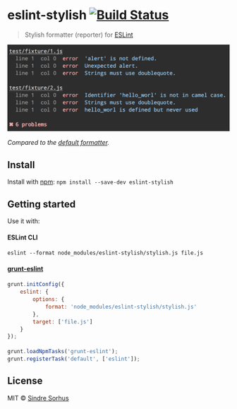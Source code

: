 # eslint-stylish [![Build Status](https://secure.travis-ci.org/sindresorhus/eslint-stylish.png?branch=master)](http://travis-ci.org/sindresorhus/eslint-stylish)

> Stylish formatter (reporter) for [ESLint](https://github.com/nzakas/eslint/)

![screenshot](screenshot.png)

*Compared to the [default formatter](screenshot-default-formatter.png).*


## Install

Install with [npm](https://npmjs.org/package/eslint-stylish): `npm install --save-dev eslint-stylish`


## Getting started

Use it with:

#### ESLint CLI

```
eslint --format node_modules/eslint-stylish/stylish.js file.js
```

#### [grunt-eslint](https://github.com/sindresorhus/grunt-eslint/)

```js
grunt.initConfig({
	eslint: {
		options: {
			format: 'node_modules/eslint-stylish/stylish.js'
		},
		target: ['file.js']
	}
});

grunt.loadNpmTasks('grunt-eslint');
grunt.registerTask('default', ['eslint']);
```


## License

MIT © [Sindre Sorhus](http://sindresorhus.com)
